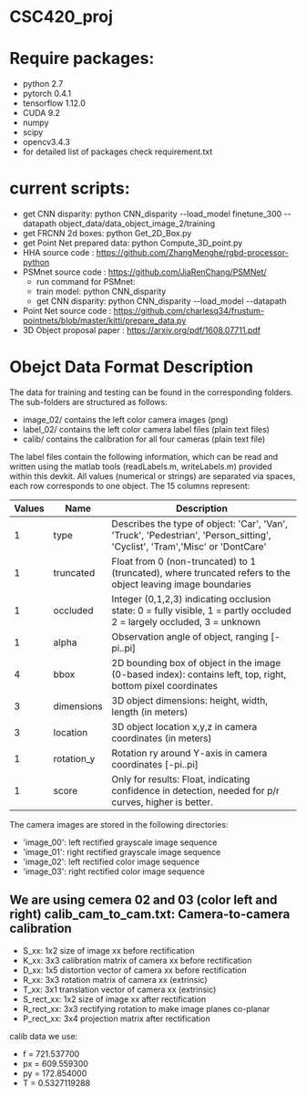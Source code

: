 # CSC420_proj

Require packages:
===========
- python 2.7
- pytorch 0.4.1
- tensorflow 1.12.0
- CUDA 9.2
- numpy
- scipy
- opencv3.4.3
- for detailed list of packages check requirement.txt

current scripts:
==========
- get CNN disparity: python CNN_disparity --load_model finetune_300 --datapath object_data/data_object_image_2/training
- get FRCNN 2d boxes: python Get_2D_Box.py
- get Point Net prepared data: python Compute_3D_point.py
- HHA source code : https://github.com/ZhangMenghe/rgbd-processor-python
- PSMnet source code : https://github.com/JiaRenChang/PSMNet/
    - run command for PSMnet:
    - train model: python CNN_disparity
    - get CNN disparity: python CNN_disparity --load_model <model path> --datapath <left and right image path>
- Point Net source code : https://github.com/charlesq34/frustum-pointnets/blob/master/kitti/prepare_data.py
- 3D Object proposal paper : https://arxiv.org/pdf/1608.07711.pdf

Obejct Data Format Description
=======================

The data for training and testing can be found in the corresponding folders.
The sub-folders are structured as follows:

  - image_02/ contains the left color camera images (png)
  - label_02/ contains the left color camera label files (plain text files)
  - calib/ contains the calibration for all four cameras (plain text file)

The label files contain the following information, which can be read and
written using the matlab tools (readLabels.m, writeLabels.m) provided within
this devkit. All values (numerical or strings) are separated via spaces,
each row corresponds to one object. The 15 columns represent:

Values |   Name   |   Description|
-------|----------|----------------------------------------------------------
   1  |  type      |   Describes the type of object: 'Car', 'Van', 'Truck', 'Pedestrian', 'Person_sitting', 'Cyclist', 'Tram','Misc' or 'DontCare'
   1   | truncated  |  Float from 0 (non-truncated) to 1 (truncated), where truncated refers to the object leaving image boundaries
   1  |  occluded   |  Integer (0,1,2,3) indicating occlusion state:  0 = fully visible, 1 = partly occluded 2 = largely occluded, 3 = unknown
   1   | alpha     |   Observation angle of object, ranging [-pi..pi]
   4   | bbox       |  2D bounding box of object in the image (0-based index): contains left, top, right, bottom pixel coordinates
   3    |dimensions |  3D object dimensions: height, width, length (in meters)
   3   | location   |  3D object location x,y,z in camera coordinates (in meters)
   1   | rotation_y  | Rotation ry around Y-axis in camera coordinates [-pi..pi]
   1   | score       | Only for results: Float, indicating confidence in detection, needed for p/r curves, higher is better.

The camera images are stored in the following directories:

  - 'image_00': left rectified grayscale image sequence
  - 'image_01': right rectified grayscale image sequence
  - 'image_02': left rectified color image sequence
  - 'image_03': right rectified color image sequence

We are using cemera 02 and 03 (color left and right)
calib_cam_to_cam.txt: Camera-to-camera calibration
--------------------------------------------------

  - S_xx: 1x2 size of image xx before rectification
  - K_xx: 3x3 calibration matrix of camera xx before rectification
  - D_xx: 1x5 distortion vector of camera xx before rectification
  - R_xx: 3x3 rotation matrix of camera xx (extrinsic)
  - T_xx: 3x1 translation vector of camera xx (extrinsic)
  - S_rect_xx: 1x2 size of image xx after rectification
  - R_rect_xx: 3x3 rectifying rotation to make image planes co-planar
  - P_rect_xx: 3x4 projection matrix after rectification

calib data we use:
  - f = 721.537700
  - px = 609.559300
  - py = 172.854000
  - T = 0.5327119288

